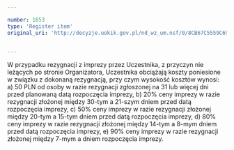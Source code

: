 ```yaml
---

number: 1653
type: 'Register item'
original_uri: 'http://decyzje.uokik.gov.pl/nd_wz_um.nsf/0/8CB67C5559C69669C12575FB00351AA8?OpenDocument'


---
```


W przypadku rezygnacji z imprezy przez Uczestnika, z przyczyn nie leżących po stronie Organizatora, Uczestnika obciążają koszty poniesione w związku z dokonaną rezygnacją, przy czym wysokość kosztów wynosi:
a) 50 PLN od osoby w razie rezygnacji zgłoszonej na 31 lub więcej dni przed planowaną datą rozpoczęcia imprezy,
b) 20% ceny imprezy w razie rezygnacji złożonej między 30-tym a 21-szym dniem przed datą rozpoczęcia imprezy,
c) 50% ceny imprezy w razie rezygnacji złożonej między 20-tym a 15-tym dniem przed datą rozpoczęcia imprezy,
d) 80% ceny imprezy w razie rezygnacji złożonej między 14-tym a 8-mym dniem przed datą rozpoczęcia imprezy,
e) 90% ceny imprezy w razie rezygnacji złożonej między 7-mym a dniem rozpoczęcia imprezy.
